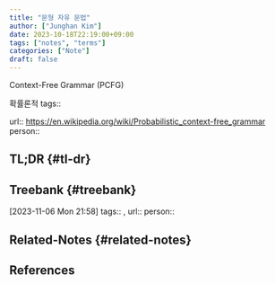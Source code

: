```yaml
---
title: "문형 자유 문법"
author: ["Junghan Kim"]
date: 2023-10-18T22:19:00+09:00
tags: ["notes", "terms"]
categories: ["Note"]
draft: false
---
```


Context-Free Grammar (PCFG)

확률론적 tags::

url:: <https://en.wikipedia.org/wiki/Probabilistic_context-free_grammar> person::


## TL;DR {#tl-dr}


## Treebank {#treebank}

<span class="timestamp-wrapper"><span class="timestamp">[2023-11-06 Mon 21:58]</span></span> tags:: , url:: person::


## Related-Notes {#related-notes}

## References

<style>.csl-entry{text-indent: -1.5em; margin-left: 1.5em;}</style><div class="csl-bib-body">
</div>
